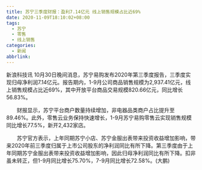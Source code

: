```yaml
---
title: 苏宁三季度财报：盈利7.14亿元 线上销售规模占比近69%
date: 2020-11-09T18:10:02+08:00
tags:
  - 苏宁
  - 零售
  - 线上销售
categories:
  - 新闻
abbrlink:
---
```


新浪科技讯 10月30日晚间消息，苏宁易购发布2020年第三季度报告，三季度实现归母净利润7.14亿元。报告期内，1-9月公司商品销售规模为2,937.41亿元，线上销售规模占比近69%，其中开放平台商品交易规模820.66亿元，同比增长56.83%。

　　财报显示，苏宁平台商户数量持续增加，非电器品类商户占比提升至89.46%。此外，零售云业务保持快速增长，1-9月苏宁易购零售云实现销售规模同比增长77.5%，新开2,432家店。

　　苏宁官方表示，上年同期苏宁小店、苏宁金服出表带来投资收益增加影响，带来2020年前三季度归属于上市公司股东的净利润同比有所下降。第三季度由于上年同期苏宁金服出表带来投资收益增加影响，因此归母净利润同比有所下降。扣非虽未转正，但1-9月同比增长75.70%，7-9月同比增长72.58%。(大鹏)